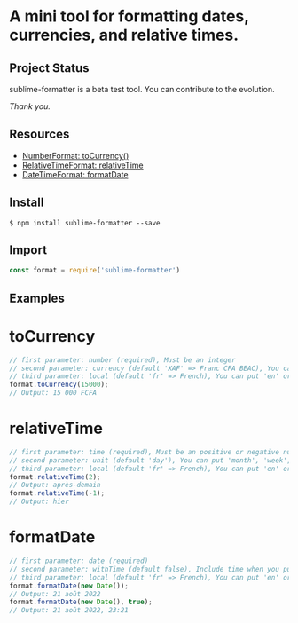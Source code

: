 # A mini tool for formatting dates, currencies, and relative times.


## Project Status

sublime-formatter is a beta test tool. You can contribute to the evolution.

*Thank you.*

## Resources

- [NumberFormat: toCurrency()](https://developer.mozilla.org/fr/docs/Web/JavaScript/Reference/Global_Objects/Intl/NumberFormat)
- [RelativeTimeFormat: relativeTime](https://developer.mozilla.org/fr/docs/Web/JavaScript/Reference/Global_Objects/Intl/RelativeTimeFormat)
- [DateTimeFormat: formatDate](https://developer.mozilla.org/fr/docs/Web/JavaScript/Reference/Global_Objects/Intl/DateTimeFormat)

## Install
```
$ npm install sublime-formatter --save 
```

## Import

```js
const format = require('sublime-formatter')
```


## Examples

# toCurrency
```js
// first parameter: number (required), Must be an integer
// second parameter: currency (default 'XAF' => Franc CFA BEAC), You can put 'USD' => American Dollars, 'EUR' => Euro, ...
// third parameter: local (default 'fr' => French), You can put 'en' or 'en-EN' => English  Great Britain, 'fr-CA' french Canada, ...
format.toCurrency(15000);
// Output: 15 000 FCFA
```

# relativeTime
```js
// first parameter: time (required), Must be an positive or negative number
// second parameter: unit (default 'day'), You can put 'month', 'week', ...
// third parameter: local (default 'fr' => French), You can put 'en' or 'en-EN' => English  Great Britain, 'fr-CA' french Canada, ...
format.relativeTime(2);
// Output: après-demain
format.relativeTime(-1);
// Output: hier
```

# formatDate
```js
// first parameter: date (required)
// second parameter: withTime (default false), Include time when you put `true`
// third parameter: local (default 'fr' => French), You can put 'en' or 'en-EN' => English  Great Britain, 'fr-CA' french Canada, ...
format.formatDate(new Date());
// Output: 21 août 2022
format.formatDate(new Date(), true);
// Output: 21 août 2022, 23:21
```
